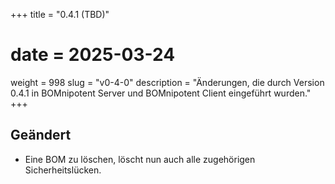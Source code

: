 +++
title = "0.4.1 (TBD)"
# date = 2025-03-24
weight = 998
slug = "v0-4-0"
description = "Änderungen, die durch Version 0.4.1 in BOMnipotent Server und BOMnipotent Client eingeführt wurden."
+++

## Geändert
- Eine BOM zu löschen, löscht nun auch alle zugehörigen Sicherheitslücken.
